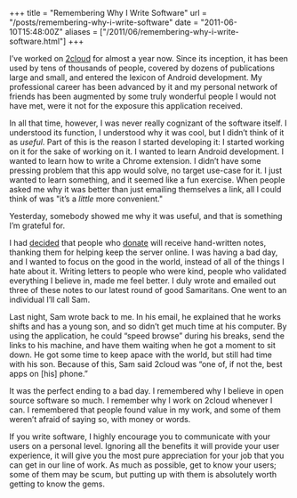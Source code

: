 +++
title = "Remembering Why I Write Software"
url = "/posts/remembering-why-i-write-software"
date = "2011-06-10T15:48:00Z"
aliases = ["/2011/06/remembering-why-i-write-software.html"]
+++

I’ve worked on [2cloud](http://links.2cloudproject.com/homepage "2cloud") for almost a year now. Since its inception, it has been used by tens of thousands of people, covered by dozens of publications large and small, and entered the lexicon of Android development. My professional career has been advanced by it and my personal network of friends has been augmented by some truly wonderful people I would not have met, were it not for the exposure this application received.

In all that time, however, I was never really cognizant of the software itself. I understood its function, I understood why it was cool, but I didn’t think of it as _useful_. Part of this is the reason I started developing it: I started working on it for the sake of working on it. I wanted to learn Android development. I wanted to learn how to write a Chrome extension. I didn’t have some pressing problem that this app would solve, no target use-case for it. I just wanted to learn something, and it seemed like a fun exercise. When people asked me why it was better than just emailing themselves a link, all I could think of was "it’s a _little_ more convenient."

Yesterday, somebody showed me why it was useful, and that is something I’m grateful for.

I had [decided](http://twitter.com/paddyforan/status/78811529146937344 "Tweet on Twitter") that people who [donate](http://links.2cloudproject.com/donate "Donate to the 2cloud Project with Paypal") will receive hand-written notes, thanking them for helping keep the server online. I was having a bad day, and I wanted to focus on the good in the world, instead of all of the things I hate about it. Writing letters to people who were kind, people who validated everything I believe in, made me feel better. I duly wrote and emailed out three of these notes to our latest round of good Samaritans. One went to an individual I’ll call Sam.

Last night, Sam wrote back to me. In his email, he explained that he works shifts and has a young son, and so didn’t get much time at his computer. By using the application, he could “speed browse” during his breaks, send the links to his machine, and have them waiting when he got a moment to sit down. He got some time to keep apace with the world, but still had time with his son. Because of this, Sam said 2cloud was “one of, if not the, best apps on [his] phone.”

It was the perfect ending to a bad day. I remembered why I believe in open source software so much. I remember why I work on 2cloud whenever I can. I remembered that people found value in my work, and some of them weren’t afraid of saying so, with money or words.

If you write software, I highly encourage you to communicate with your users on a personal level. Ignoring all the benefits it will provide your user experience, it will give you the most pure appreciation for your job that you can get in our line of work. As much as possible, get to know your users; some of them may be scum, but putting up with them is absolutely worth getting to know the gems.
